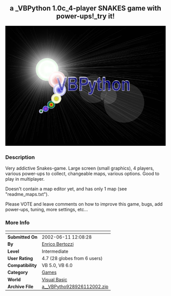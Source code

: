 ﻿<div align="center">

## a \_VBPython 1\.0c\_4\-player SNAKES game with power\-ups\!\_try it\!

<img src="logo_final2.jpg">
</div>

### Description

Very addictive Snakes-game. Large screen (small graphics), 4 players, various power-ups to collect, changeable maps, various options. Good to play in multiplayer.

Doesn't contain a map editor yet, and has only 1 map (see "readme_maps.txt").

Please VOTE and leave comments on how to improve this game, bugs, add power-ups, tuning, more settings, etc...
 
### More Info
 


<span>             |<span>
---                |---
**Submitted On**   |2002-06-11 12:08:28
**By**             |[Enrico Bertozzi](https://github.com/Planet-Source-Code/PSCIndex/blob/master/ByAuthor/enrico-bertozzi.md)
**Level**          |Intermediate
**User Rating**    |4.7 (28 globes from 6 users)
**Compatibility**  |VB 5\.0, VB 6\.0
**Category**       |[Games](https://github.com/Planet-Source-Code/PSCIndex/blob/master/ByCategory/games__1-38.md)
**World**          |[Visual Basic](https://github.com/Planet-Source-Code/PSCIndex/blob/master/ByWorld/visual-basic.md)
**Archive File**   |[a\_\_VBPytho928926112002\.zip](https://github.com/Planet-Source-Code/enrico-bertozzi-a-vbpython-1-0c-4-player-snakes-game-with-power-ups-try-it__1-35710/archive/master.zip)








